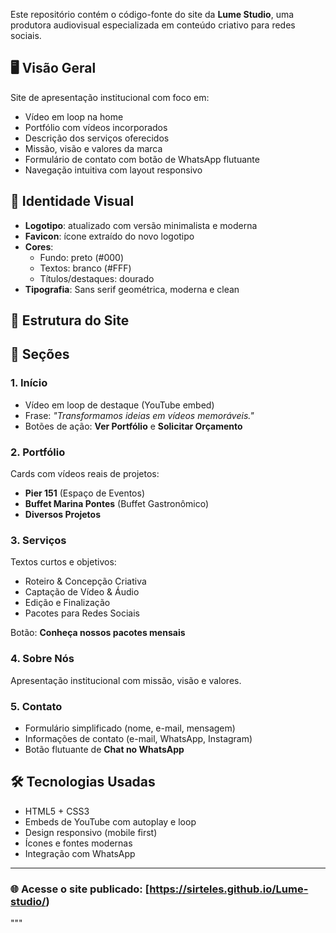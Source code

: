 


Este repositório contém o código-fonte do site da **Lume Studio**, uma produtora audiovisual especializada em conteúdo criativo para redes sociais.

## 🖥️ Visão Geral

Site de apresentação institucional com foco em:

- Vídeo em loop na home
- Portfólio com vídeos incorporados
- Descrição dos serviços oferecidos
- Missão, visão e valores da marca
- Formulário de contato com botão de WhatsApp flutuante
- Navegação intuitiva com layout responsivo

## 🎨 Identidade Visual

- **Logotipo**: atualizado com versão minimalista e moderna
- **Favicon**: ícone extraído do novo logotipo
- **Cores**:
  - Fundo: preto (#000)
  - Textos: branco (#FFF)
  - Títulos/destaques: dourado
- **Tipografia**: Sans serif geométrica, moderna e clean

## 🧱 Estrutura do Site


## 📂 Seções

### 1. Início
- Vídeo em loop de destaque (YouTube embed)
- Frase: _"Transformamos ideias em vídeos memoráveis."_
- Botões de ação: **Ver Portfólio** e **Solicitar Orçamento**

### 2. Portfólio
Cards com vídeos reais de projetos:
- **Pier 151** (Espaço de Eventos)
- **Buffet Marina Pontes** (Buffet Gastronômico)
- **Diversos Projetos**

### 3. Serviços
Textos curtos e objetivos:
- Roteiro & Concepção Criativa
- Captação de Vídeo & Áudio
- Edição e Finalização
- Pacotes para Redes Sociais

Botão: **Conheça nossos pacotes mensais**

### 4. Sobre Nós
Apresentação institucional com missão, visão e valores.

### 5. Contato
- Formulário simplificado (nome, e-mail, mensagem)
- Informações de contato (e-mail, WhatsApp, Instagram)
- Botão flutuante de **Chat no WhatsApp**

## 🛠 Tecnologias Usadas

- HTML5 + CSS3
- Embeds de YouTube com autoplay e loop
- Design responsivo (mobile first)
- Ícones e fontes modernas
- Integração com WhatsApp

---

### 🌐 Acesse o site publicado: [https://sirteles.github.io/Lume-studio/)
"""


